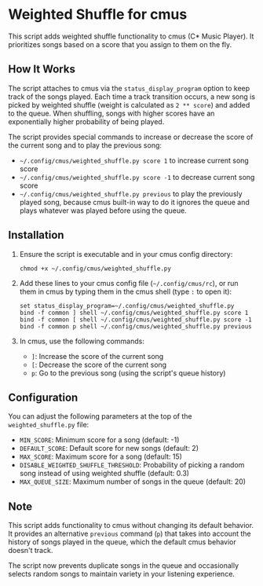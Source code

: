 # Weighted Shuffle for cmus

This script adds weighted shuffle functionality to cmus (C* Music Player). It prioritizes songs based on a score that you assign to them on the fly.

## How It Works

The script attaches to cmus via the `status_display_program` option to keep track of the songs played. Each time a track transition occurs, a new song is picked by weighted shuffle (weight is calculated as `2 ** score`) and added to the queue. When shuffling, songs with higher scores have an exponentially higher probability of being played.

The script provides special commands to increase or decrease the score of the current song and to play the previous song:

- `~/.config/cmus/weighted_shuffle.py score 1` to increase current song score
- `~/.config/cmus/weighted_shuffle.py score -1` to decrease current song score
- `~/.config/cmus/weighted_shuffle.py previous` to play the previously played song, because cmus built-in way to do it ignores the queue and plays whatever was played before using the queue.

## Installation

1. Ensure the script is executable and in your cmus config directory:
   ```
   chmod +x ~/.config/cmus/weighted_shuffle.py
   ```

2. Add these lines to your cmus config file (`~/.config/cmus/rc`), or run them in cmus by typing them in the cmus shell (type `:` to open it):
   ```
   set status_display_program=~/.config/cmus/weighted_shuffle.py
   bind -f common ] shell ~/.config/cmus/weighted_shuffle.py score 1
   bind -f common [ shell ~/.config/cmus/weighted_shuffle.py score -1
   bind -f common p shell ~/.config/cmus/weighted_shuffle.py previous
   ```

3. In cmus, use the following commands:
   - `]`: Increase the score of the current song
   - `[`: Decrease the score of the current song
   - `p`: Go to the previous song (using the script's queue history)

## Configuration

You can adjust the following parameters at the top of the `weighted_shuffle.py` file:

- `MIN_SCORE`: Minimum score for a song (default: -1)
- `DEFAULT_SCORE`: Default score for new songs (default: 2)
- `MAX_SCORE`: Maximum score for a song (default: 15)
- `DISABLE_WEIGHTED_SHUFFLE_THRESHOLD`: Probability of picking a random song instead of using weighted shuffle (default: 0.3)
- `MAX_QUEUE_SIZE`: Maximum number of songs in the queue (default: 20)

## Note

This script adds functionality to cmus without changing its default behavior. It provides an alternative `previous` command (`p`) that takes into account the history of songs played in the queue, which the default cmus behavior doesn't track.

The script now prevents duplicate songs in the queue and occasionally selects random songs to maintain variety in your listening experience.
